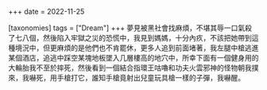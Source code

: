 +++
date = 2022-11-25

[taxonomies]
tags = ["Dream"]
+++ 
夢見被黑社會找麻煩，不堪其辱一口氣殺了七八個，然後陷入牢獄之災的恐慌中，我見到媽媽，十分內疚，不該把她帶到這種境況中，但更麻煩的是他們也不肯罷休，更多人追到前面堵著，我左腿中槍逃進某個酒店，追逃中踩空某塊地板墜入几層樓高的地穴中，所幸下面有一個健身用的大輪胎我不至於摔死，然後看到一個結合指環王咕嚕和功夫火雲邪神的怪物朝我撲來，我嚇死，用手槍打它，誰知手槍竟射出兒童玩具槍一樣的子彈，我嚇醒。